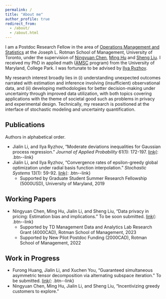 ```yaml
---
permalink: /
title: "About me"
author_profile: true
redirect_from: 
  - /about/
  - /about.html
---
```


I am a Postdoc Research Fellow in the area of [Operations Management and Statistics](https://www.rotman.utoronto.ca/FacultyAndResearch/AcademicAreas/OperationsManagement/OM_Faculty) at the Joseph L. Rotman School of Management, University of Toronto, under the supervision of [Ningyuan Chen](http://individual.utoronto.ca/ningyuanchen/), [Ming Hu](http://individual.utoronto.ca/minghu/) and [Sheng Liu](https://sites.google.com/site/thushengliu/). I received my PhD in applied math ([AMSC](https://amsc.umd.edu/) program) from the University of Maryland, College Park. I was fortunate to be advised by [Ilya Ryzhov](https://sites.google.com/umd.edu/iryzhov/home). 

My research interest broadly lies in (i) understanding unexpected outcomes narrated with estimation and inference involving (insufficient) observational data, and (ii) developing methodologies for better decision-making under uncertainty through improved data utilization, with both topics covering applications with the theme of societal good such as problems in privacy and experimental design. Technically, my research is positioned at the interface of stochastic modeling and uncertainty quantification.


## Publications
Authors in alphabetical order.
* Jialin Li, and Ilya Ryzhov, “Moderate deviations inequalities for Gaussian process regression.” _Journal of Applied Probability_ 61(1): 172-197. [link](https://doi.org/10.1017/jpr.2023.30){: .btn--link}
* Jialin Li, and Ilya Ryzhov, “Convergence rates of epsilon-greedy global optimization under radial basis function interpolation.” _Stochastic Systems_ 13(1): 59-92. [link](https://doi.org/10.1287/stsy.2022.0096){: .btn--link}
    * Supported by Graduate Student Summer Research Fellowship (5000USD), University of Maryland, 2019

## Working Papers
* Ningyuan Chen, Ming Hu, Jialin Li, and Sheng Liu, “Data privacy in pricing: Estimation bias and implications.” To be soon submitted.  [link](https://ssrn.com/abstract=4488404){: .btn--link}
    * Supported by TD Management Data and Analytics Lab Research Grant (4000CAD), Rotman School of Management, 2023
    * Supported by New Pilot Postdoc Funding (2000CAD), Rotman School of Management, 2022

## Work in Progress
* Furong Huang, Jialin Li, and Xuchen You, “Guaranteed simultaneous asymmetric tensor decomposition via alternating subspace iteration.” To be submitted. [link](https://arxiv.org/abs/1805.10348){: .btn--link}
* Ningyuan Chen, Ming Hu, Jialin Li, and Sheng Liu, “Incentivizing greedy customers to explore.”




